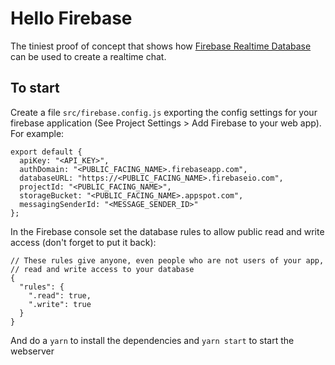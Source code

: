 # Hello Firebase

The tiniest proof of concept that shows how [Firebase Realtime Database](https://firebase.google.com/docs/database/) can be used to create a realtime chat.

## To start

Create a file `src/firebase.config.js` exporting the config settings for your firebase application (See Project Settings > Add Firebase to your web app). For example:

```
export default {
  apiKey: "<API_KEY>",
  authDomain: "<PUBLIC_FACING_NAME>.firebaseapp.com",
  databaseURL: "https://<PUBLIC_FACING_NAME>.firebaseio.com",
  projectId: "<PUBLIC_FACING_NAME>",
  storageBucket: "<PUBLIC_FACING_NAME>.appspot.com",
  messagingSenderId: "<MESSAGE_SENDER_ID>"
};
```

In the Firebase console set the database rules to allow public read and write access (don't forget to put it back):

```
// These rules give anyone, even people who are not users of your app,
// read and write access to your database
{
  "rules": {
    ".read": true,
    ".write": true
  }
}
```

And do a `yarn` to install the dependencies and `yarn start` to start the webserver
